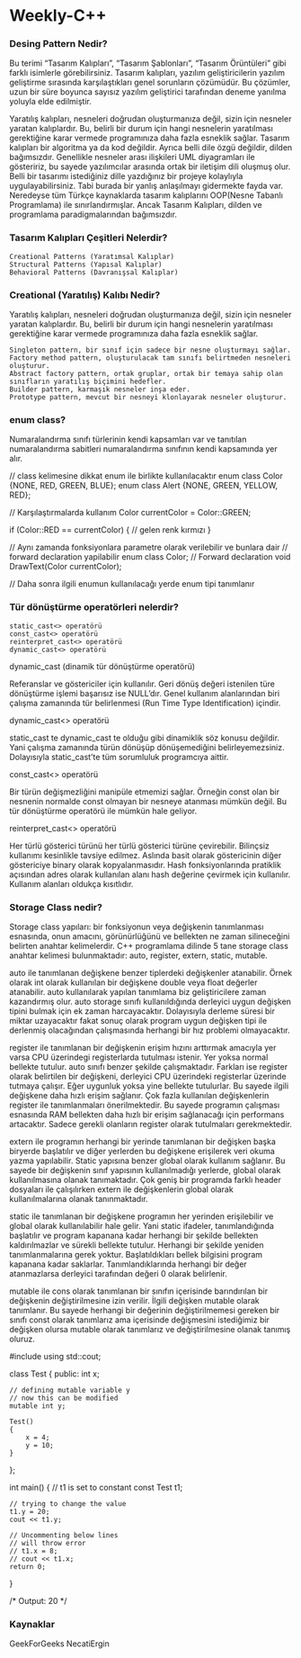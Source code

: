 # Weekly-C++


### Desing Pattern Nedir?

Bu terimi “Tasarım Kalıpları”, “Tasarım Şablonları”, “Tasarım Örüntüleri” gibi farklı isimlerle görebilirsiniz. Tasarım kalıpları, yazılım geliştiricilerin yazılım geliştirme sırasında karşılaştıkları genel sorunların çözümüdür. Bu çözümler, uzun bir süre boyunca sayısız yazılım geliştirici tarafından deneme yanılma yoluyla elde edilmiştir.

Yaratılış kalıpları, nesneleri doğrudan oluşturmanıza değil, sizin için nesneler yaratan kalıplardır. Bu, belirli bir durum için hangi nesnelerin yaratılması gerektiğine karar vermede programınıza daha fazla esneklik sağlar. Tasarım kalıpları bir algoritma ya da kod değildir. Ayrıca belli dile özgü değildir, dilden bağımsızdır. Genellikle nesneler arası ilişkileri UML diyagramları ile gösteririz, bu sayede yazılımcılar arasında ortak bir iletişim dili oluşmuş olur. Belli bir tasarımı istediğiniz dille yazdığınız bir projeye kolaylıyla uygulayabilirsiniz. Tabi burada bir yanlış anlaşılmayı gidermekte fayda var. Neredeyse tüm Türkçe kaynaklarda tasarım kalıplarını OOP(Nesne Tabanlı Programlama) ile sınırlandırmışlar. Ancak Tasarım Kalıpları, dilden ve programlama paradigmalarından bağımsızdır.

### Tasarım Kalıpları Çeşitleri Nelerdir?

    Creational Patterns (Yaratımsal Kalıplar)
    Structural Patterns (Yapısal Kalıplar)
    Behavioral Patterns (Davranışsal Kalıplar)

### Creational (Yaratılış) Kalıbı Nedir?

Yaratılış kalıpları, nesneleri doğrudan oluşturmanıza değil, sizin için nesneler yaratan kalıplardır. Bu, belirli bir durum için hangi nesnelerin yaratılması gerektiğine karar vermede programınıza daha fazla esneklik sağlar.

    Singleton pattern, bir sınıf için sadece bir nesne oluşturmayı sağlar.
    Factory method pattern, oluşturulacak tam sınıfı belirtmeden nesneleri oluşturur.
    Abstract factory pattern, ortak gruplar, ortak bir temaya sahip olan sınıfların yaratılış biçimini hedefler.
    Builder pattern, karmaşık nesneler inşa eder.
    Prototype pattern, mevcut bir nesneyi klonlayarak nesneler oluşturur.

### enum class?

Numaralandırma sınıfı türlerinin kendi kapsamları var ve tanıtılan numaralandırma sabitleri numaralandırma sınıfının kendi kapsamında yer alır.

// class kelimesine dikkat enum ile birlikte kullanılacaktır
enum class Color {NONE, RED, GREEN, BLUE}; 
enum class Alert {NONE, GREEN, YELLOW, RED};

// Karşılaştırmalarda kullanım
Color currentColor = Color::GREEN;

if (Color::RED == currentColor)
{
    // gelen renk kırmızı
}

// Aynı zamanda fonksiyonlara parametre olarak verilebilir ve bunlara dair 
// forward declaration yapilabilir
enum class Color; // Forward declaration
void DrawText(Color currentColor);

// Daha sonra ilgili enumun kullanılacağı yerde enum tipi tanımlanır

### Tür dönüştürme operatörleri nelerdir?

    static_cast<> operatörü
    const_cast<> operatörü
    reinterpret_cast<> operatörü
    dynamic_cast<> operatörü

dynamic_cast (dinamik tür dönüştürme operatörü)

Referanslar ve göstericiler için kullanılır. Geri dönüş değeri istenilen türe dönüştürme işlemi başarısız ise NULL’dır. Genel kullanım alanlarından biri çalışma zamanında tür belirlenmesi (Run Time Type Identification) içindir.

dynamic_cast<> operatörü

static_cast te dynamic_cast te olduğu gibi dinamiklik söz konusu değildir. Yani çalışma zamanında türün dönüşüp dönüşemediğini belirleyemezsiniz. Dolayısıyla static_cast’te tüm sorumluluk programcıya aittir.

const_cast<> operatörü

Bir türün değişmezliğini manipüle etmemizi sağlar. Örneğin const olan bir nesnenin normalde const olmayan bir nesneye atanması mümkün değil. Bu tür dönüştürme operatörü ile mümkün hale geliyor.

reinterpret_cast<> operatörü

Her türlü gösterici türünü her türlü gösterici türüne çevirebilir. Bilinçsiz kullanımı kesinlikle tavsiye edilmez. Aslında basit olarak göstericinin diğer göstericiye binary olarak kopyalanmasıdır. Hash fonksiyonlarında pratiklik açısından adres olarak kullanılan alanı hash değerine çevirmek için kullanılır. Kullanım alanları oldukça kısıtlıdır.

### Storage Class nedir?

Storage class yapıları: bir fonksiyonun veya değişkenin tanımlanması esnasında, onun amacını, görünürlüğünü ve bellekten ne zaman silineceğini belirten anahtar kelimelerdir. C++ programlama dilinde 5 tane storage class anahtar kelimesi bulunmaktadır: auto, register, extern, static, mutable.

auto ile tanımlanan değişkene benzer tiplerdeki değişkenler atanabilir. Örnek olarak int olarak kullanılan bir değişkene double veya float değerler atanabilir. auto kullanılarak yapılan tanımlama biz geliştiricilere zaman kazandırmış olur. auto storage sınıfı kullanıldığında derleyici uygun değişken tipini bulmak için ek zaman harcayacaktır. Dolayısıyla derleme süresi bir miktar uzayacaktır fakat sonuç olarak program uygun değişken tipi ile derlenmiş olacağından çalışmasında herhangi bir hız problemi olmayacaktır.

register ile tanımlanan bir değişkenin erişim hızını arttırmak amacıyla yer varsa CPU üzerindegi registerlarda tutulması istenir. Yer yoksa normal bellekte tutulur. auto sınıfı benzer şekilde çalışmaktadır. Farkları ise register olarak belirtilen bir değişkeni, derleyici CPU üzerindeki registerlar üzerinde tutmaya çalışır. Eğer uygunluk yoksa yine bellekte tutulurlar. Bu sayede ilgili değişkene daha hızlı erişim sağlanır. Çok fazla kullanılan değişkenlerin register ile tanımlanmaları önerilmektedir. Bu sayede programın çalışması esnasında RAM bellekten daha hızlı bir erişim sağlanacağı için performans artacaktır. Sadece gerekli olanların register olarak tutulmaları gerekmektedir.

extern ile programın herhangi bir yerinde tanımlanan bir değişken başka biryerde başlatılır ve diğer yerlerden bu değişkene erişilerek veri okuma yazma yapılabilir. Static yapısına benzer global olarak kullanım sağlanır. Bu sayede bir değişkenin sınıf yapısının kullanılmadığı yerlerde, global olarak kullanılmasına olanak tanımaktadır. Çok geniş bir programda farklı header dosyaları ile çalışılırken extern ile değişkenlerin global olarak kullanılmalarına olanak tanınmaktadır.

static ile tanımlanan bir değişkene programın her yerinden erişilebilir ve global olarak kullanılabilir hale gelir. Yani static ifadeler, tanımlandığında başlatılır ve program kapanana kadar herhangi bir şekilde bellekten kaldırılmazlar ve sürekli bellekte tutulur. Herhangi bir şekilde yeniden tanımlanmalarına gerek yoktur. Başlatıldıkları bellek bilgisini program kapanana kadar saklarlar. Tanımlandıklarında herhangi bir değer atanmazlarsa derleyici tarafından değeri 0 olarak belirlenir.

mutable ile cons olarak tanımlanan bir sınıfın içerisinde barındırılan bir değişkenin değiştirilmesine izin verilir. İlgili değişken mutable olarak tanımlanır. Bu sayede herhangi bir değerinin değiştirilmemesi gereken bir sınıfı const olarak tanımlarız ama içerisinde değişmesini istediğimiz bir değişken olursa mutable olarak tanımlarız ve değiştirilmesine olanak tanımış oluruz.

#include <iostream>
using std::cout;

class Test {
public:
	int x;

	// defining mutable variable y
	// now this can be modified
	mutable int y;

	Test()
	{
		x = 4;
		y = 10;
	}
};

int main()
{
	// t1 is set to constant
	const Test t1;

	// trying to change the value
	t1.y = 20;
	cout << t1.y;

	// Uncommenting below lines
	// will throw error
	// t1.x = 8;
	// cout << t1.x;
	return 0;
}

/*
Output: 
20
*/


          
### Kaynaklar
GeekForGeeks
NecatiErgin
